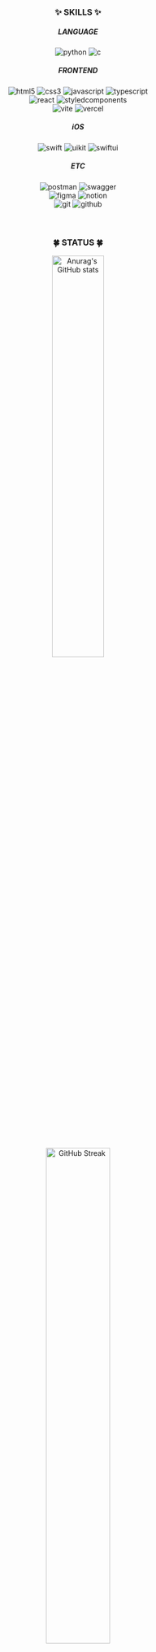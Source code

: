 
<div align="center">
  <h3>✨ SKILLS ✨</h3>

  <h5> LANGUAGE </h5>
  <img src="https://img.shields.io/badge/Python-3776AB?style=for-the-badge&logo=python&logoColor=white" alt="python" />
  <img src="https://img.shields.io/badge/C-00599C?style=for-the-badge&logo=c&logoColor=white" alt="c" />
  
  <h5> FRONTEND </h5>
  <img src="https://img.shields.io/badge/HTML5-E34F26?style=for-the-badge&logo=html5&logoColor=white" alt="html5" />
  <img src="https://img.shields.io/badge/CSS3-1572B6?style=for-the-badge&logo=css3&logoColor=white" alt="css3" />
  <img src="https://img.shields.io/badge/JavaScript-F7DF1E?style=for-the-badge&logo=JavaScript&logoColor=white" alt="javascript" />
  <img src="https://img.shields.io/badge/typescript-%23007ACC.svg?style=for-the-badge&logo=typescript&logoColor=white" alt="typescript" />
  </br>
  <img src="https://img.shields.io/badge/React-20232A?style=for-the-badge&logo=react&logoColor=61DAFB" alt="react" />
  <img src="https://img.shields.io/badge/styled--components-DB7093?style=for-the-badge&logo=styled-components&logoColor=white" alt="styledcomponents" />
  </br>
  <img src="https://img.shields.io/badge/vite-%23646CFF.svg?style=for-the-badge&logo=vite&logoColor=white" alt="vite" />
  <img src="https://img.shields.io/badge/vercel-%23000000.svg?style=for-the-badge&logo=vercel&logoColor=white" alt="vercel" />

  <h5> iOS </h5>
  <img src="https://img.shields.io/badge/Swift-FA7343?style=for-the-badge&logo=swift&logoColor=white" alt="swift" />
  <img src="https://img.shields.io/badge/uikit-2396F3?style=for-the-badge&logo=uikit&logoColor=white" alt="uikit" />
  <img src="https://img.shields.io/badge/swiftui-006cf5?style=for-the-badge&logo=swift&logoColor=white" alt="swiftui" />

  <h5> ETC </h5>
  <img src="https://img.shields.io/badge/Postman-FF6C37?style=for-the-badge&logo=postman&logoColor=white" alt="postman" />
  <img src="https://img.shields.io/badge/-Swagger-%23Clojure?style=for-the-badge&logo=swagger&logoColor=white" alt="swagger" />
  </br>
  <img src="https://img.shields.io/badge/figma-%23F24E1E.svg?style=for-the-badge&logo=figma&logoColor=white" alt="figma" />
  <img src="https://img.shields.io/badge/Notion-%23000000.svg?style=for-the-badge&logo=notion&logoColor=white" alt="notion" />
  </br>
  <img src="https://img.shields.io/badge/git-%23F05033.svg?style=for-the-badge&logo=git&logoColor=white" alt="git" />
  <img src="https://img.shields.io/badge/GitHub-100000?style=for-the-badge&logo=github&logoColor=white" alt="github" />
</div>

<br/>
<br/>



<div align="center">
  <h3>🍀 STATUS 🍀</h3>

  <img src="https://github-readme-stats.vercel.app/api?username=alwn8918&show_icons=true&title_color=e38181&text_color=695a5a&icon_color=e38181&bg_color=ffffff&hide_border=false" alt="Anurag's GitHub stats" width=45% />
  <br/>
  <a href="https://git.io/streak-stats"><img src="https://streak-stats.demolab.com?user=alwn8918&theme=date-night&background=FFFFFF&stroke=695A5AA1&fire=E38181&ring=E38181&currStreakNum=695A5A&sideNums=695A5A&currStreakLabel=E38181&sideLabels=E38181&dates=695A5A" alt="GitHub Streak" width=50% /></a>
</div>


<!--
**alwn8918/alwn8918** is a ✨ _special_ ✨ repository because its `README.md` (this file) appears on your GitHub profile.

Here are some ideas to get you started:

- 🔭 I’m currently working on ...
- 🌱 I’m currently learning ...
- 👯 I’m looking to collaborate on ...
- 🤔 I’m looking for help with ...
- 💬 Ask me about ...
- 📫 How to reach me: ...
- 😄 Pronouns: ...
- ⚡ Fun fact: ...
-->

